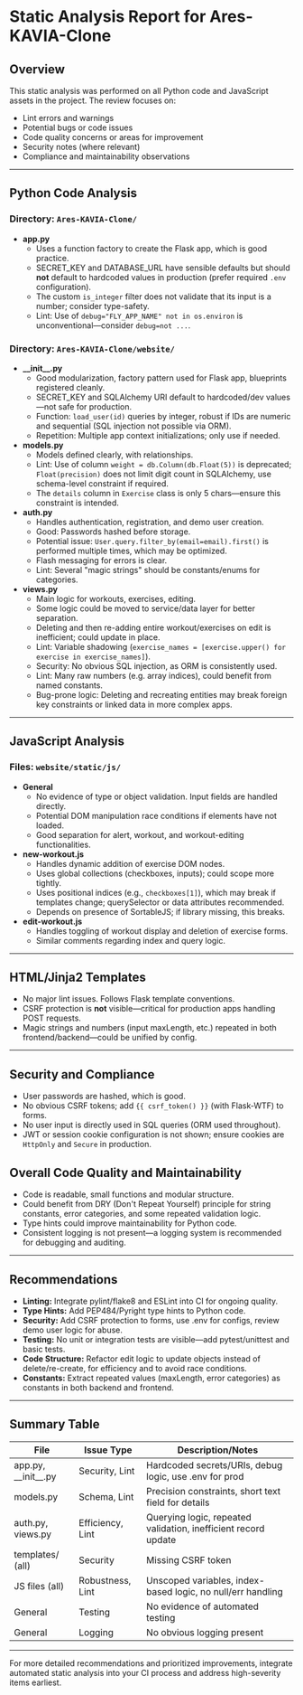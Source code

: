 # Static Analysis Report for Ares-KAVIA-Clone

## Overview
This static analysis was performed on all Python code and JavaScript assets in the project. The review focuses on:
- Lint errors and warnings
- Potential bugs or code issues
- Code quality concerns or areas for improvement
- Security notes (where relevant)
- Compliance and maintainability observations

---

## Python Code Analysis

### Directory: `Ares-KAVIA-Clone/`
- **app.py**
  - Uses a function factory to create the Flask app, which is good practice.
  - SECRET_KEY and DATABASE_URL have sensible defaults but should **not** default to hardcoded values in production (prefer required `.env` configuration).
  - The custom `is_integer` filter does not validate that its input is a number; consider type-safety.
  - Lint: Use of `debug="FLY_APP_NAME" not in os.environ` is unconventional—consider `debug=not ...`.

### Directory: `Ares-KAVIA-Clone/website/`
- **\_\_init\_\_.py**
  - Good modularization, factory pattern used for Flask app, blueprints registered cleanly.
  - SECRET_KEY and SQLAlchemy URI default to hardcoded/dev values—not safe for production.
  - Function: `load_user(id)` queries by integer, robust if IDs are numeric and sequential (SQL injection not possible via ORM).
  - Repetition: Multiple app context initializations; only use if needed.
- **models.py**
  - Models defined clearly, with relationships.
  - Lint: Use of column `weight = db.Column(db.Float(5))` is deprecated; `Float(precision)` does not limit digit count in SQLAlchemy, use schema-level constraint if required.
  - The `details` column in `Exercise` class is only 5 chars—ensure this constraint is intended.
- **auth.py**
  - Handles authentication, registration, and demo user creation.
  - Good: Passwords hashed before storage.
  - Potential issue: `User.query.filter_by(email=email).first()` is performed multiple times, which may be optimized.
  - Flash messaging for errors is clear.
  - Lint: Several "magic strings" should be constants/enums for categories.
- **views.py**
  - Main logic for workouts, exercises, editing.
  - Some logic could be moved to service/data layer for better separation.
  - Deleting and then re-adding entire workout/exercises on edit is inefficient; could update in place.
  - Lint: Variable shadowing (`exercise_names = [exercise.upper() for exercise in exercise_names]`).
  - Security: No obvious SQL injection, as ORM is consistently used.
  - Lint: Many raw numbers (e.g. array indices), could benefit from named constants.
  - Bug-prone logic: Deleting and recreating entities may break foreign key constraints or linked data in more complex apps.

---

## JavaScript Analysis

### Files: `website/static/js/`
- **General**
  - No evidence of type or object validation. Input fields are handled directly.
  - Potential DOM manipulation race conditions if elements have not loaded.
  - Good separation for alert, workout, and workout-editing functionalities.
- **new-workout.js**
  - Handles dynamic addition of exercise DOM nodes.
  - Uses global collections (checkboxes, inputs); could scope more tightly.
  - Uses positional indices (e.g., `checkboxes[1]`), which may break if templates change; querySelector or data attributes recommended.
  - Depends on presence of SortableJS; if library missing, this breaks.
- **edit-workout.js**
  - Handles toggling of workout display and deletion of exercise forms.
  - Similar comments regarding index and query logic.

---

## HTML/Jinja2 Templates

- No major lint issues. Follows Flask template conventions.
- CSRF protection is **not** visible—critical for production apps handling POST requests.
- Magic strings and numbers (input maxLength, etc.) repeated in both frontend/backend—could be unified by config.

---

## Security and Compliance

- User passwords are hashed, which is good.
- No obvious CSRF tokens; add `{{ csrf_token() }}` (with Flask-WTF) to forms.
- No user input is directly used in SQL queries (ORM used throughout).
- JWT or session cookie configuration is not shown; ensure cookies are `HttpOnly` and `Secure` in production.

## Overall Code Quality and Maintainability

- Code is readable, small functions and modular structure.
- Could benefit from DRY (Don't Repeat Yourself) principle for string constants, error categories, and some repeated validation logic.
- Type hints could improve maintainability for Python code.
- Consistent logging is not present—a logging system is recommended for debugging and auditing.

---

## Recommendations
- **Linting:** Integrate pylint/flake8 and ESLint into CI for ongoing quality.
- **Type Hints:** Add PEP484/Pyright type hints to Python code.
- **Security:** Add CSRF protection to forms, use .env for configs, review demo user logic for abuse.
- **Testing:** No unit or integration tests are visible—add pytest/unittest and basic tests.
- **Code Structure:** Refactor edit logic to update objects instead of delete/re-create, for efficiency and to avoid race conditions.
- **Constants:** Extract repeated values (maxLength, error categories) as constants in both backend and frontend.

---

## Summary Table

| File                           | Issue Type             | Description/Notes                                           |
|------------------------------- |----------------------- |------------------------------------------------------------|
| app.py, \_\_init\_\_.py        | Security, Lint         | Hardcoded secrets/URIs, debug logic, use .env for prod      |
| models.py                      | Schema, Lint           | Precision constraints, short text field for details         |
| auth.py, views.py              | Efficiency, Lint       | Querying logic, repeated validation, inefficient record update|
| templates/ (all)               | Security               | Missing CSRF token                                          |
| JS files (all)                 | Robustness, Lint       | Unscoped variables, index-based logic, no null/err handling |
| General                        | Testing                | No evidence of automated testing                            |
| General                        | Logging                | No obvious logging present                                  |

---

For more detailed recommendations and prioritized improvements, integrate automated static analysis into your CI process and address high-severity items earliest.

